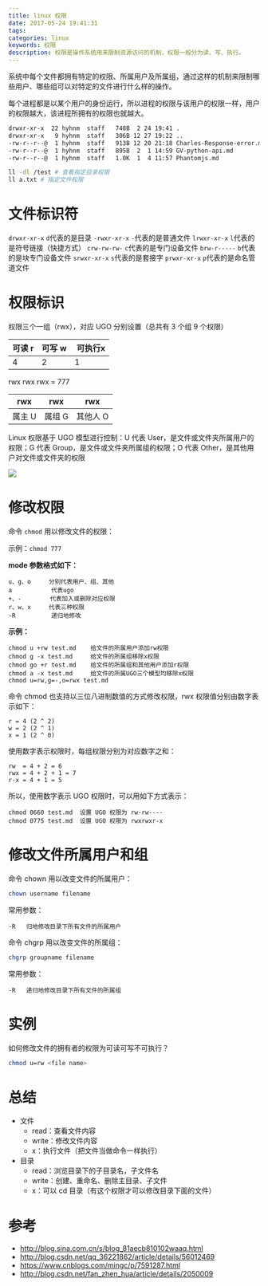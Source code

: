 ```yaml
---
title: linux 权限
date: 2017-05-24 19:41:31
tags:
categories: linux
keywords: 权限
description: 权限是操作系统用来限制资源访问的机制，权限一般分为读、写、执行。
---
```



系统中每个文件都拥有特定的权限、所属用户及所属组，通过这样的机制来限制哪些用户、哪些组可以对特定的文件进行什么样的操作。

每个进程都是以某个用户的身份运行，所以进程的权限与该用户的权限一样，用户的权限越大，该进程所拥有的权限也就越大。

<!-- more -->

```sh
drwxr-xr-x  22 hyhnm  staff   748B  2 24 19:41 .
drwxr-xr-x   9 hyhnm  staff   306B 12 27 19:22 ..
-rw-r--r--@  1 hyhnm  staff   913B 12 20 21:18 Charles-Response-error.md
-rw-r--r--@  1 hyhnm  staff   895B  2  1 14:59 GV-python-api.md
-rw-r--r--@  1 hyhnm  staff   1.0K  1  4 11:57 Phantomjs.md
```

```sh
ll -dl /test # 查看指定目录权限
ll a.txt # 指定文件权限
```


# 文件标识符

`drwxr-xr-x` `d`代表的是目录
`-rwxr-xr-x` `-`代表的是普通文件
`lrwxr-xr-x` `l`代表的是符号链接（快捷方式）
`crw-rw-rw-` `c`代表的是专门设备文件
`brw-r-----` `b`代表的是块专门设备文件
`srwxr-xr-x` `s`代表的是套接字
`prwxr-xr-x` `p`代表的是命名管道文件


# 权限标识

权限三个一组（rwx），对应 UGO 分别设置（总共有 3 个组 9 个权限）

| 可读 r | 可写 w |  可执行x |
| --- | --- | --- |
| 4 | 2 | 1 |

rwx rwx rwx = 777

| rwx | rwx | rwx |
| --- | --- | --- |
| 属主 U | 属组 G | 其他人 O |

Linux 权限基于 UGO 模型进行控制：U 代表 User，是文件或文件夹所属用户的权限；G 代表 Group，是文件或文件夹所属组的权限；O 代表 Other，是其他用户对文件或文件夹的权限

![](https://i.imgur.com/Mt3Z2rm.jpg)



# 修改权限

命令 `chmod` 用以修改文件的权限：

示例：`chmod 777`

**mode 参数格式如下：**

```
u、g、o     分别代表用户、组、其他
a           代表ugo
+、-        代表加入或删除对应权限
r、w、x     代表三种权限
-R          递归地修改
```

**示例：**

```
chmod u +rw test.md    给文件的所属用户添加rw权限
chmod g -x test.md     给文件的所属组移除x权限
chmod go +r test.md    给文件的所属组和其他用户添加r权限
chmod a -x test.md     给文件的所属UGO三个模型均移除x权限
chmod u=rw,g=-,o=rwx test.md
```

命令 chmod 也支持以三位八进制数值的方式修改权限，rwx 权限值分别由数字表示如下：

```
r = 4 (2 ^ 2)
w = 2 (2 ^ 1)
x = 1 (2 ^ 0)
```
使用数字表示权限时，每组权限分别为对应数字之和：

```
rw  = 4 + 2 = 6
rwx = 4 + 2 + 1 = 7
r-x = 4 + 1 = 5
```
所以，使用数字表示 UGO 权限时，可以用如下方式表示：

```
chmod 0660 test.md  设置 UGO 权限为 rw-rw----
chmod 0775 test.md  设置 UGO 权限为 rwxrwxr-x
```

# 修改文件所属用户和组
命令 chown 用以改变文件的所属用户：

```sh
chown username filename
```
常用参数：

```
-R   归地修改目录下所有文件的所属用户
```
命令 chgrp 用以改变文件的所属组：

```sh
chgrp groupname filename
```
常用参数：

```
-R   递归地修改目录下所有文件的所属组
```


# 实例
如何修改文件的拥有者的权限为可读可写不可执行？

```sh
chmod u=rw <file name>
```

# 总结

- 文件
    - read：查看文件内容
    - write：修改文件内容
    - x：执行文件（把文件当做命令一样执行）
- 目录
    - read：浏览目录下的子目录名，子文件名
    - write：创建、重命名、删除主目录、子文件
    - x：可以 cd 目录（有这个权限才可以修改目录下面的文件）

# 参考
- http://blog.sina.com.cn/s/blog_81aecb810102waaq.html
- http://blog.csdn.net/qq_36221862/article/details/56012469
- https://www.cnblogs.com/mingc/p/7591287.html
- http://blog.csdn.net/fan_zhen_hua/article/details/2050009

